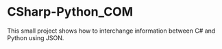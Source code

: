 # CSharp-Python_COM
This small project shows how to interchange information between C# and Python using JSON.
